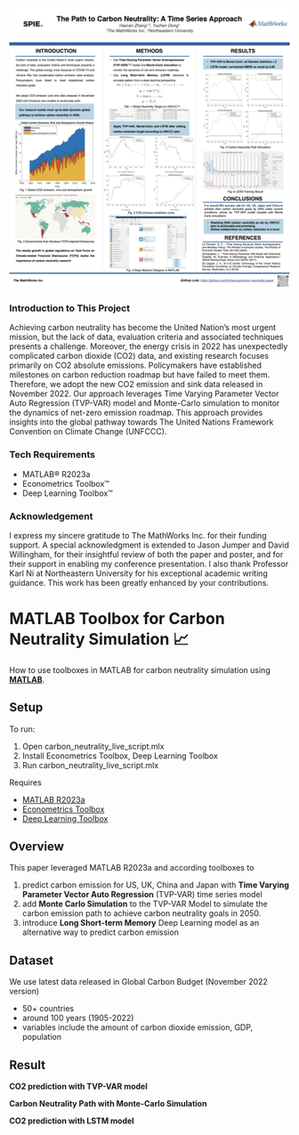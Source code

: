 <p align="center">
  <a href="https://github.com/hrcheung/carbon-neutrality-paper/blob/main/poster/poster.png">
    <img src="https://github.com/hrcheung/carbon-neutrality-paper/blob/main/poster/poster.png" width="800">
  </a>
</p>


### Introduction to This Project

Achieving carbon neutrality has become the United Nation’s most urgent mission, but the lack of data, evaluation criteria and associated techniques presents a challenge. Moreover, the energy crisis in 2022 has unexpectedly complicated carbon dioxide (CO2) data, and existing research focuses primarily on CO2 absolute emissions. Policymakers have established milestones on carbon reduction roadmap but have failed to meet them. Therefore, we adopt the new CO2 emission and sink data released in November 2022. Our approach leverages Time Varying Parameter Vector Auto Regression (TVP-VAR) model and Monte-Carlo simulation to monitor the dynamics of net-zero emission roadmap. This approach provides insights into the global pathway towards The United Nations Framework Convention on Climate Change (UNFCCC).

### Tech Requirements
- MATLAB&reg; R2023a
- Econometrics Toolbox&trade;
- Deep Learning Toolbox&trade;

### Acknowledgement
I express my sincere gratitude to The MathWorks Inc. for their funding support. A special acknowledgment is extended to Jason Jumper and David Willingham, for their insightful review of both the paper and poster, and for their support in enabling my conference presentation. I also thank Professor Karl Ni at Northeastern University for his exceptional academic writing guidance. This work has been greatly enhanced by your contributions. 


# **MATLAB Toolbox for Carbon Neutrality Simulation**  :chart_with_upwards_trend:

How to use toolboxes in MATLAB for carbon neutrality simulation using **[MATLAB](https://www.mathworks.com/products/matlab.html)**.

## **Setup**
To run:
1. Open carbon_neutrality_live_script.mlx
2. Install Econometrics Toolbox, Deep Learning Toolbox
3. Run carbon_neutrality_live_script.mlx

Requires

- [MATLAB R2023a](https://www.mathworks.com/products/matlab.html)
- [Econometrics Toolbox](https://www.mathworks.com/products/econometrics.html?s_tid=srchtitle_site_search_1_econometrics)
- [Deep Learning Toolbox](https://www.mathworks.com/products/deep-learning.html)


## Overview
This paper leveraged MATLAB R2023a and according toolboxes to 
1. predict carbon emission for US, UK, China and Japan with **Time Varying Parameter Vector Auto Regression** (TVP-VAR) time series model
2. add **Monte Carlo Simulation** to the TVP-VAR Model to simulate the carbon emission path to achieve carbon neutrality goals in 2050.
3. introduce **Long Short-term Memory** Deep Learning model as an alternative way to predict carbon emission

## Dataset
We use latest data released in Global Carbon Budget (November 2022 version) 
- 50+ countries
- around 100 years (1905-2022)
- variables include the amount of carbon dioxide emission, GDP, population

## Result
**CO2 prediction with TVP-VAR model**

**Carbon Neutrality Path with Monte-Carlo Simulation**

**CO2 prediction with LSTM model**


